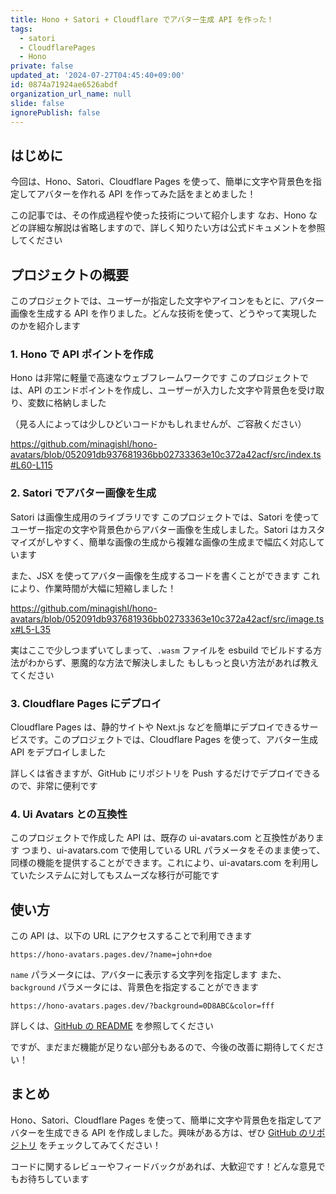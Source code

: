 ```yaml
---
title: Hono + Satori + Cloudflare でアバター生成 API を作った！
tags:
  - satori
  - CloudflarePages
  - Hono
private: false
updated_at: '2024-07-27T04:45:40+09:00'
id: 0874a71924ae6526abdf
organization_url_name: null
slide: false
ignorePublish: false
---
```


## はじめに

今回は、Hono、Satori、Cloudflare Pages を使って、簡単に文字や背景色を指定してアバターを作れる API を作ってみた話をまとめました！

この記事では、その作成過程や使った技術について紹介します
なお、Hono などの詳細な解説は省略しますので、詳しく知りたい方は公式ドキュメントを参照してください

## プロジェクトの概要

このプロジェクトでは、ユーザーが指定した文字やアイコンをもとに、アバター画像を生成する API を作りました。どんな技術を使って、どうやって実現したのかを紹介します

### 1. Hono で API ポイントを作成

Hono は非常に軽量で高速なウェブフレームワークです
このプロジェクトでは、API のエンドポイントを作成し、ユーザーが入力した文字や背景色を受け取り、変数に格納しました

（見る人によっては少しひどいコードかもしれませんが、ご容赦ください）

https://github.com/minagishl/hono-avatars/blob/052091db937681936bb02733363e10c372a42acf/src/index.ts#L60-L115

### 2. Satori でアバター画像を生成

Satori は画像生成用のライブラリです
このプロジェクトでは、Satori を使ってユーザー指定の文字や背景色からアバター画像を生成しました。Satori はカスタマイズがしやすく、簡単な画像の生成から複雑な画像の生成まで幅広く対応しています

また、JSX を使ってアバター画像を生成するコードを書くことができます
これにより、作業時間が大幅に短縮しました！

https://github.com/minagishl/hono-avatars/blob/052091db937681936bb02733363e10c372a42acf/src/image.tsx#L5-L35

実はここで少しつまずいてしまって、`.wasm` ファイルを esbuild でビルドする方法がわからず、悪魔的な方法で解決しました
もしもっと良い方法があれば教えてください

### 3. Cloudflare Pages にデプロイ

Cloudflare Pages は、静的サイトや Next.js などを簡単にデプロイできるサービスです。このプロジェクトでは、Cloudflare Pages を使って、アバター生成 API をデプロイしました

詳しくは省きますが、GitHub にリポジトリを Push するだけでデプロイできるので、非常に便利です

### 4. Ui Avatars との互換性

このプロジェクトで作成した API は、既存の ui-avatars.com と互換性があります
つまり、ui-avatars.com で使用している URL パラメータをそのまま使って、同様の機能を提供することができます。これにより、ui-avatars.com を利用していたシステムに対してもスムーズな移行が可能です

## 使い方

この API は、以下の URL にアクセスすることで利用できます

```
https://hono-avatars.pages.dev/?name=john+doe
```

`name` パラメータには、アバターに表示する文字列を指定します
また、`background` パラメータには、背景色を指定することができます

```
https://hono-avatars.pages.dev/?background=0D8ABC&color=fff
```

詳しくは、[GitHub の README](https://github.com/minagishl/hono-avatars/#readme) を参照してください

ですが、まだまだ機能が足りない部分もあるので、今後の改善に期待してください！

## まとめ

Hono、Satori、Cloudflare Pages を使って、簡単に文字や背景色を指定してアバターを生成できる API を作成しました。興味がある方は、ぜひ [GitHub のリポジトリ](https://github.com/minagishl/hono-avatars) をチェックしてみてください！

コードに関するレビューやフィードバックがあれば、大歓迎です！どんな意見でもお待ちしています

